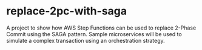 # replace-2pc-with-saga
A project to show how AWS Step Functions can be used to replace 2-Phase Commit using the SAGA pattern. Sample microservices will be used to simulate a complex transaction using an orchestration strategy.
